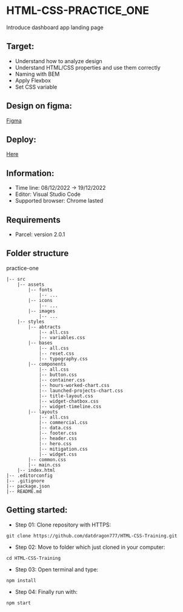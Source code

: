 # HTML-CSS-PRACTICE_ONE #
Introduce dashboard app landing page

## Target: ##
- Understand how to analyze design
- Understand HTML/CSS properties and use them correctly
- Naming with BEM
- Apply Flexbox
- Set CSS variable

## Design on figma: ##
[Figma](https://www.figma.com/file/EU7YtWp4zSAzwJ67VVNv3k/Web%2FMobile-%E2%80%94-Template-Website-(Community)?node-id=2%3A2&t=EEKAaN3JI6ozviDy-0)

## Deploy:
[Here](https://dat-html-css.netlify.app/)

## Information: ##
- Time line: 08/12/2022 -> 19/12/2022
- Editor: Visual Studio Code
- Supported browser: Chrome lasted

## Requirements ##
- Parcel: version 2.0.1

## Folder structure ##
practice-one
~~~
|-- src
    |-- assets
        |-- fonts
            |-- ...
        |-- icons
            |-- ...
        |-- images
            |-- ...
    |-- styles
        |-- abtracts
            |-- all.css
            |-- variables.css
        |-- bases
            |-- all.css
            |-- reset.css
            |-- typography.css
        |-- components
            |-- all.css
            |-- button.css
            |-- container.css
            |-- hours-worked-chart.css
            |-- launched-projects-chart.css
            |-- title-layout.css
            |-- widget-chatbox.css
            |-- widget-timeline.css
        |-- layouts
            |-- all.css
            |-- commercial.css
            |-- data.css
            |-- footer.css
            |-- header.css
            |-- hero.css
            |-- mitigation.css
            |-- widget.css
        |-- common.css
        |-- main.css
    |-- index.html
|-- .editorconfig
|-- .gitignore
|-- package.json
|-- README.md
~~~


## Getting started:
- Step 01: Clone repository with HTTPS:
~~~
git clone https://github.com/datdragon777/HTML-CSS-Training.git
~~~
- Step 02: Move to folder which just cloned in your computer:
~~~
cd HTML-CSS-Training
~~~
- Step 03: Open terminal and type:
~~~
npm install
~~~
- Step 04: Finally run with:
~~~
npm start
~~~
